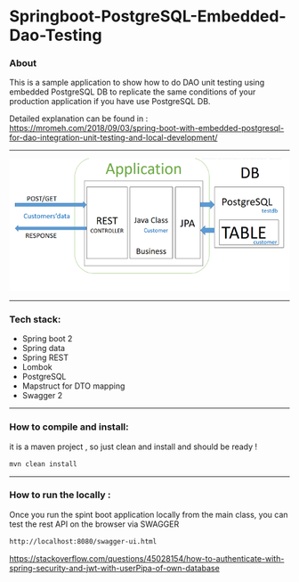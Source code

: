 # Springboot-PostgreSQL-Embedded-Dao-Testing
### About 

This is a sample application to show how to do DAO unit testing using embedded PostgreSQL DB
to replicate the same conditions of your production application if you have use PostgreSQL DB.

Detailed explanation can be found in : https://mromeh.com/2018/09/03/spring-boot-with-embedded-postgresql-for-dao-integration-unit-testing-and-local-development/

-------------------
![alt text](imgs/overview.png)

-------------------
### Tech stack:
- Spring boot 2
- Spring data
- Spring REST 
- Lombok
- PostgreSQL
- Mapstruct for DTO mapping
- Swagger 2
-------------------
### How to compile and install:
it is a maven project , so just clean and install and should be ready ! 
```sh
mvn clean install 
```
-------------------
### How to run the locally :

Once you run the spint boot application locally from the main class, you can test the rest API on the browser via SWAGGER

```sh
http://localhost:8080/swagger-ui.html
```


https://stackoverflow.com/questions/45028154/how-to-authenticate-with-spring-security-and-jwt-with-userPipa-of-own-database